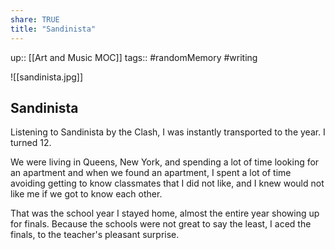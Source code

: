 ```yaml
---
share: TRUE
title: "Sandinista"
---
```

up:: [[Art and Music MOC]]
tags:: #randomMemory #writing 

![[sandinista.jpg]]

## Sandinista
Listening to Sandinista by the Clash, I was instantly transported to the year. I turned 12. 

We were living in Queens, New York, and spending a lot of time looking for an apartment and when we found an apartment, I spent a lot of time avoiding getting to know classmates that I did not like, and I knew would not like me if we got to know each other. 

That was the school year I stayed home, almost the entire year showing up for finals. Because the schools were not great to say the least, I aced the finals, to the teacher's pleasant surprise.

